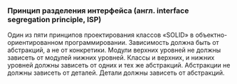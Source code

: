 ### Принцип разделения интерфейса (англ. interface segregation principle, ISP)
Один из пяти принципов проектирования классов «SOLID» в объектно-ориентированном программировании.
Зависимость должна быть от абстракций, а не от конкретики.
Модули верхних уровней не должны зависеть от модулей нижних уровней.
Классы и верхних, и нижних уровней должны зависеть от одних и тех же абстракций.
Абстракции не должны зависеть от деталей. Детали должны зависеть от абстракций.